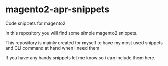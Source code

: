 # magento2-apr-snippets
Code snippets for magento2 

In this repository you will find some simple magento2 snippets.

This repository is mainly created for myself to have my most used snippets and CLI command at hand when i need them

If you have any handy snippets let me know so i can include them here.
